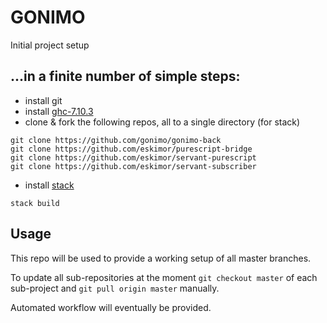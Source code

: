 GONIMO
======

Initial project setup

...in a finite number of simple steps:
--------------------------------------

- install git
- install [ghc-7.10.3][1]
- clone & fork the following repos, all to a single directory (for stack)

```
git clone https://github.com/gonimo/gonimo-back
git clone https://github.com/eskimor/purescript-bridge
git clone https://github.com/eskimor/servant-purescript
git clone https://github.com/eskimor/servant-subscriber
```

- install [stack][2]

```
stack build
```

Usage
-------

This repo will be used to provide a working setup of all master branches.

To update all sub-repositories at the moment `git checkout master` of each
sub-project and `git pull origin master` manually.

Automated workflow will eventually be provided.

[1]: https://www.haskell.org/
[2]: http://docs.haskellstack.org/en/stable/README/
